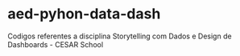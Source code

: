 # aed-pyhon-data-dash
Codigos referentes a disciplina Storytelling com Dados e Design de Dashboards - CESAR School 
